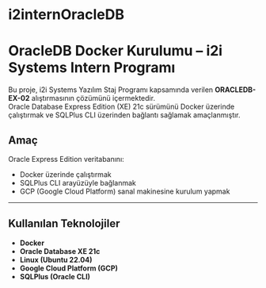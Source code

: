 # i2internOracleDB
# OracleDB Docker Kurulumu – i2i Systems Intern Programı

Bu proje, i2i Systems Yazılım Staj Programı kapsamında verilen **ORACLEDB-EX-02** alıştırmasının çözümünü içermektedir.  
Oracle Database Express Edition (XE) 21c sürümünü Docker üzerinde çalıştırmak ve SQLPlus CLI üzerinden bağlantı sağlamak amaçlanmıştır.



##  Amaç

Oracle Express Edition veritabanını:
- Docker üzerinde çalıştırmak
- SQLPlus CLI arayüzüyle bağlanmak
- GCP (Google Cloud Platform) sanal makinesine kurulum yapmak

---

##  Kullanılan Teknolojiler

- **Docker**
- **Oracle Database XE 21c**
- **Linux (Ubuntu 22.04)**
- **Google Cloud Platform (GCP)**
- **SQLPlus (Oracle CLI)**


